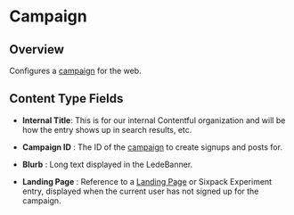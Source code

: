 # Campaign

## Overview

Configures a [campaign](https://github.com/DoSomething/rogue/blob/master/docs/endpoints/campaigns.md) for the web.

## Content Type Fields

- **Internal Title**: This is for our internal Contentful organization and will be how the entry shows up in search results, etc.

- **Campaign ID** : The ID of the [campaign](https://github.com/DoSomething/rogue/blob/master/docs/endpoints/campaigns.md) to create signups and posts for.

- **Blurb** : Long text displayed in the LedeBanner.

- **Landing Page** : Reference to a [Landing Page](development/content-types/landing-page.md) or Sixpack Experiment entry, displayed when the current user has not signed up for the campaign.
